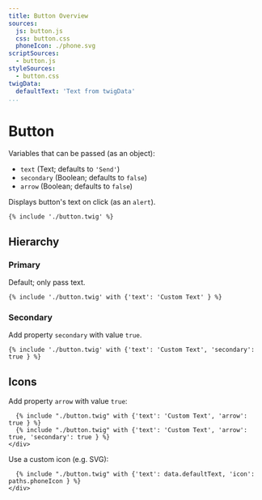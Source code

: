 ```yaml
---
title: Button Overview
sources:
  js: button.js
  css: button.css
  phoneIcon: ./phone.svg
scriptSources:
  - button.js
styleSources:
  - button.css
twigData: 
  defaultText: 'Text from twigData'
...
```


# Button

Variables that can be passed (as an object):
- `text` (Text; defaults to `'Send'`)
- `secondary` (Boolean; defaults to `false`)
- `arrow` (Boolean; defaults to `false`)

Displays button's text on click (as an `alert`).

```twig
{% include './button.twig' %}
```

## Hierarchy

### Primary

Default; only pass text.

```twig
{% include './button.twig' with {'text': 'Custom Text' } %}
```

### Secondary

Add property `secondary` with value `true`.

```twig
{% include './button.twig' with {'text': 'Custom Text', 'secondary': true } %}
```

## Icons

Add property `arrow` with value `true`:

```twig
  {% include "./button.twig" with {'text': 'Custom Text', 'arrow': true } %}
  {% include "./button.twig" with {'text': 'Custom Text', 'arrow': true, 'secondary': true } %}
</div>
```

Use a custom icon (e.g. SVG):

```twig
  {% include "./button.twig" with {'text': data.defaultText, 'icon': paths.phoneIcon } %}
</div>
```

